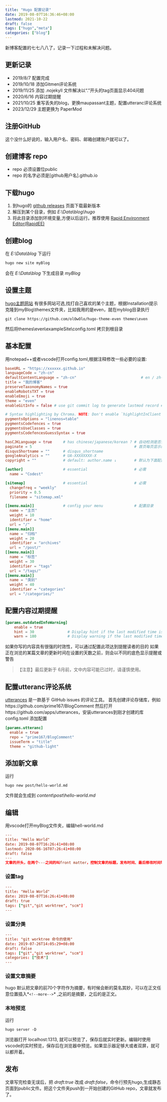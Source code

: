 ```yaml
---
title: "Hugo 配置记录"
date: 2019-08-07T16:36:46+08:00
lastmod: 2021-10-22
draft: false
tags: ["hugo","meta"]
categories: ["blog"]
---
```

新博客配置的七七八八了，记录一下过程和未解决问题。<!--more-->
## 更新记录
* 2019/8/7 配置完成
* 2019/10/18 添加Gitmen评论系统
* 2019/11/25 添加 .nojekyll 文件解决以“.”开头的tag页面显示404问题
* 2020/6/16 内容过期提醒
* 2021/10/25 重写丢失的blog，更换maupassant主题，配置utteranc评论系统
* 2023/12/29 主题更换为 PaperMod

## 注册GitHub

这个没什么好说的，输入用户名、密码、邮箱创建账户就可以了。

## 创建博客 repo

* repo 必须设置位public
* repo 的名字必须是[github用户名].github.io

## 下载hugo

1. 到hugo的 [github releases](https://github.com/gohugoio/hugo/releases) 页面下载最新版本
2. 解压到某个目录，例如 *E:\Data\blog\hugo*
3. 将此目录添加到环境变量,方便以后运行。推荐使用 [Rapid Environment Editor(RapidEE)](https://www.rapidee.com/en/download)

## 创建blog

在 *E:\Data\blog* 下运行

```bash
hugo new site myBlog
```

会在 *E:\Data\blog* 下生成目录 *myBlog*

## 设置主题

[hugo主题网站](https://themes.gohugo.io/) 有很多网站可选,找打自己喜欢的某个主题，根据Installation提示克隆到myBlog\themes文件夹，比如我用的是even，就在myblog目录执行

```
git clone https://github.com/olOwOlo/hugo-theme-even themes\even
```

然后将themes\even\\exampleSite\config.toml 拷贝到根目录

## 基本配置

用notepad++或者vscode打开config.toml,根据注释修改一些必要的设置:

```toml
baseURL = "https://xxxxxx.github.io"
languageCode = "zh-cn"
defaultContentLanguage = "zh-cn"                             # en / zh-cn / ... (This field determines which i18n file to use)
title = "我的博客"
preserveTaxonomyNames = true
enableRobotsTXT = true
enableEmoji = true
theme = "even"
enableGitInfo = false # use git commit log to generate lastmod record # 可根据 Git 中的提交生成最近更新记录。

# Syntax highlighting by Chroma. NOTE: Don't enable `highlightInClient` and `chroma` at the same time!
pygmentsOptions = "linenos=table"
pygmentsCodefences = true
pygmentsUseClasses = true
pygmentsCodefencesGuessSyntax = true

hasCJKLanguage = true     # has chinese/japanese/korean ? # 自动检测是否包含 中文\日文\韩文
paginate = 5                                              # 首页每页显示的文章数
disqusShortname = ""      # disqus_shortname
googleAnalytics = ""      # UA-XXXXXXXX-X
copyright = ""            # default: author.name ↓        # 默认为下面配置的author.name ↓

[author]                  # essential                     # 必需
  name = "Codest"

[sitemap]                 # essential                     # 必需
  changefreq = "weekly"
  priority = 0.5
  filename = "sitemap.xml"

[[menu.main]]             # config your menu              # 配置目录
  name = "主页"
  weight = 10
  identifier = "home"
  url = "/"
[[menu.main]]
  name = "归档"
  weight = 20
  identifier = "archives"
  url = "/post/"
[[menu.main]]
  name = "标签"
  weight = 30
  identifier = "tags"
  url = "/tags/"
[[menu.main]]
  name = "类别"
  weight = 40
  identifier = "categories"
  url = "/categories/"
```
## 配置内容过期提醒
```toml
[params.outdatedInfoWarning]
    enable = true
    hint = 30               # Display hint if the last modified time is more than these days ago.    # 如果文章最后更新于这天数之前，显示提醒
    warn = 180              # Display warning if the last modified time is more than these days ago.    # 如果文章最后更新于这天数之前，显示警告
```
如果你写的内容具有很强的时效性，可以通过配置此项达到提醒读者的目的 如果正在浏览的某篇文章的更新时间在设置的天数之前，则会以不同的底色显示提醒或警告
> 【注意】最后更新于 6月前，文中内容可能已过时，请谨慎使用。

## 配置utteranc评论系统
[utterances](https://github.com/utterance/utterances) 是一款基于 GitHub issues 的评论工具。
首先创建评论存储库，例如https://github.com/prime167/BlogComment
然后打开https://github.com/apps/utterances，安装utterances到刚才创建的库
config.toml 添加配置
```toml
[params.utteranc]
  enable = true
  repo = "prime167/BlogComment"
  issueTerm = "title"
  theme = "github-light"
```

## 添加新文章

运行

``` 
hugo new post/hello-world.md
```

文件就会生成到 *content\post\hello-world.md*

## 编辑

用vscode打开myBlog文件夹，编辑hell-world.md

```toml
---
title: "Hello World"
date: 2019-08-07T16:26:41+08:00
lastmod: 2020-06-16T07:26:41+08:00
draft: false
---
文章的开头，在两个---之间的叫front matter，控制文章的标题，发布时间、最后修改时间等元数据。在下面接着用markdown写正文就可以了

```

### 设置tag

```toml
---
title: "Hello World"
date: 2019-08-07T16:26:41+08:00
draft: true
tags: ["git","git worktree", "scm"]
---
```

### 设置分类

```toml
---
title: "git worktree 命令的使用"
date: 2019-07-26T14:05:29+08:00
draft: false
tags: ["git","git worktree", "scm"]
categories: ["技术"]
---
```

### 设置文章摘要

hugo 默认把文章的前70个字符作为摘要，有时候会断的莫名其妙，可以在正文任意位置插入*<code>&#60;&#33;&#45;&#45;more&#45;&#45;&#62;</code>* ,之前的是摘要，之后的是正文。

### 本地预览

运行

```
hugo server -D
```

浏览器打开 localhost:1313, 就可以预览了，保存后就实时更新。编辑时使用vscode的实时预览，保存后在浏览器中预览。如果显示器足够大或者双屏，就可以都开着。

## 发布

文章写完检查无误后，把 *draft:true* 改成 *draft:false*，命令行预先hugo,生成静态页面到public文件。把这个文件夹push到一开始创建的GitHub repo，文章就发布了。